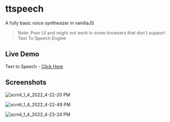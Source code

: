 # ttspeech

A fully basic voice synthesizer in vanillaJS

>Note: Poor UI and might not work in some browsers that don't support Text To Speech Engine

## Live Demo 

Text to Speech - [Click Here](https://henryhale.github.io/ttspeech/)

## Screenshots 

![scrnli_1_4_2022_4-22-20 PM](https://user-images.githubusercontent.com/92443116/148065591-26c32fc9-4f48-4536-ace8-4cb8b8b9b01a.png)

![scrnli_1_4_2022_4-22-49 PM](https://user-images.githubusercontent.com/92443116/148065599-ca1742b8-f071-4361-8e68-c6cc56f3252d.png)

![scrnli_1_4_2022_4-23-24 PM](https://user-images.githubusercontent.com/92443116/148065604-38e9cafd-3bf1-4202-bfcc-b2175d3be7e7.png)
